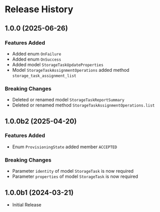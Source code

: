 # Release History

## 1.0.0 (2025-06-26)

### Features Added

  - Added enum `OnFailure`
  - Added enum `OnSuccess`
  - Added model `StorageTaskUpdateProperties`
  - Model `StorageTaskAssignmentOperations` added method `storage_task_assignment_list`

### Breaking Changes

  - Deleted or renamed model `StorageTaskReportSummary`
  - Deleted or renamed method `StorageTaskAssignmentOperations.list`

## 1.0.0b2 (2025-04-20)

### Features Added

  - Enum `ProvisioningState` added member `ACCEPTED`

### Breaking Changes

  - Parameter `identity` of model `StorageTask` is now required
  - Parameter `properties` of model `StorageTask` is now required

## 1.0.0b1 (2024-03-21)

* Initial Release
